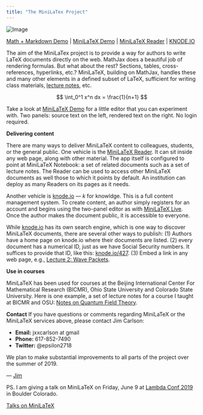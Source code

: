 ```yaml
---
title: "The MiniLaTex Project"
---
```


![Image](/img/k2b.png)


  <script type="text/x-mathjax-config">
  (function () {

  MathJax.Hub.Config({
  	'showProcessingMessages': false,
  	'messageStyle': 'none'
  });

  if (typeof MathJaxListener !== 'undefined') {
  	MathJax.Hub.Register.StartupHook('End', function () {
  		MathJaxListener.invokeCallbackForKey_('End');
  	});
  }

  })();
  </script>

  <script type="text/javascript" src="https://cdnjs.cloudflare.com/ajax/libs/mathjax/2.7.1/MathJax.js?config=TeX-AMS-MML_HTMLorMML"></script>

[Math + Markdown Demo](https://markdown.minilatex.app/) | [MiniLaTeX Demo](https://demo.minilatex.app/) | [MiniLaTeX Reader](https://reader.minilatex.app/)
| [KNODE.IO](https://knode.io)

The aim of the MiniLaTex project is to provide a way for authors to write LaTeX documents directly on the web. MathJax does a beautiful job of rendering formulas.  But what about the rest?  Sections, tables, cross-references, hyperlinks, etc.? MiniLaTeX, building on MathJax, handles these and many other elements in a  defined subset of LaTeX, sufficient for writing class materials, [lecture notes](https://knode.io/427), etc.

$$
\int_0^1 x^n dx = \frac{1}{n+1}
$$

Take a look at [MiniLaTeX Demo](https://demo.minilatex.app/) for a little editor that you can experiment with.  Two panels: source text on the left, rendered text on the right. No login required.

**Delivering content**

There are many ways to deliver MiniLaTeX content to colleagues, students, or the general public. One vehicle is the [MiniLaTeX Reader](https://reader.minilatex.app/).  It can sit inside any web page, along with other material.  The app itself is configured to point at MiniLaTeX Notebook: a set of related documents such as a set of lecture notes.  The Reader can be used to access other MiniLaTeX documents as well those to which it points by default.  An institution can deploy as many Readers on its pages as it needs.

Another vehicle is [knode.io](https://knode.io) — *k* for knowldge.  This is a full content management system. To create content, an author simply registers for an account and begins using  the two-panel editor as with [MiniLaTeX Live](https://jxxcarlson.github.io/app/miniLatexLive/index.html).  Once the author makes the document public, it is accessible to everyone.

 While [knode.io](https://knode.io) has its own search engine, which is one way to discover MiniLaTeX documents, there are several other ways to publish: (1)  Authors have a home page on  knode.io where their documents are listed. (2) every document has a numerical ID, just as we have Social Security numbers. It suffices to provide that ID, like this: [knode.io/427](https://knode.io/427).  (3) Embed a link in any web page, e.g., [Lecture 2: Wave Packets](https://knode.io/427).

**Use in courses**

 MiniLaTeX has been used for courses at the Beijing International Center For Mathematical Research (BICMR), Ohio State University and Colorado State University. Here is one example, a set of lecture notes for a course I taught at BICMR and OSU: [Notes on Quantum Field Theory](https://knode.io/427).


**Contact**
If you have questions or comments regarding MiniLaTeX or the MiniLaTeX services above, please contact Jim Carlson:

 - **Email:** jxxcarlson at gmail
 - **Phone:** 617-852-7490
 - **Twitter:** @epsilon2718

We plan to make substantial improvements to all parts of the project over the summer of 2019.

— [Jim](https://jxxcarlson.io)

PS. I am giving a talk on MiniLaTeX on Friday, June 9 at [Lambda Conf 2019](https://lambdaconf.zohobackstage.com/LambdaConf2019?lang=en#/agenda?day=3&lang=en&sessionId=6967000000359716) in Boulder Colorado.

[Talks on MiniLaTeX](https://minilatex.io/talks.html)
